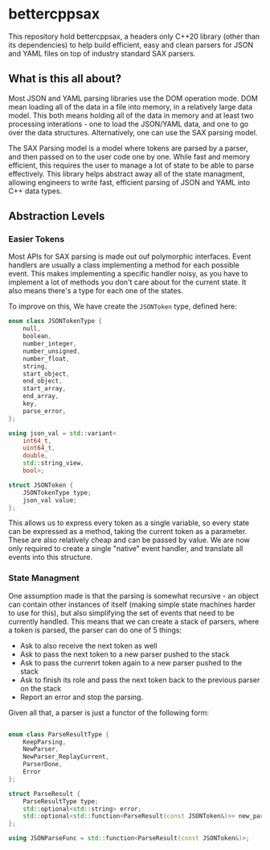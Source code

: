 # bettercppsax

This repository hold bettercppsax, a headers only C++20 library (other than its dependencies) to help build
efficient, easy and clean parsers for JSON and YAML files on top of industry standard SAX parsers. 

## What is this all about? 

Most JSON and YAML parsing libraries use the DOM operation mode. DOM mean loading all of the data in a file
into memory, in a relatively large data model. This both means holding all of the data in memory and at least 
two processing interations - one to load the JSON/YAML data, and one to go over the data structures. 
Alternatively, one can use the SAX parsing model.

The SAX Parsing model is a model where tokens are parsed by a parser, and then passed on to the user code
one by one. While fast and memory efficient, this requires the user to manage a lot of state to be able to
parse effectively. This library helps abstract away all of the state managment, allowing engineers to write
fast, efficient parsing of JSON and YAML into C++ data types. 

## Abstraction Levels

### Easier Tokens

Most APIs for SAX parsing is made out ouf polymorphic interfaces. Event handlers are usually a class 
implementing a method for each possible event. This makes implementing a specific handler noisy, as you
have to implement a lot of methods you don't care about for the current state. It also means there's a type 
for each one of the states. 

To improve on this, We have create the `JSONToken` type, defined here: 

```c++
enum class JSONTokenType {
    null,
    boolean,
    number_integer,
    number_unsigned,
    number_float,
    string,
    start_object,
    end_object,
    start_array,
    end_array,
    key,
    parse_error,
};

using json_val = std::variant<
    int64_t,
    uint64_t,
    double,
    std::string_view,
    bool>;

struct JSONToken {
    JSONTokenType type;
    json_val value;
};
```

This allows us to express every token as a single variable, so every state can be expressed as a method, taking
the current token as a parameter.  These are also relatively cheap and can be passed by value. We are now only required to create a single "native" event handler, and translate all events into this structure. 

### State Managment 

One assumption made is that the parsing is somewhat recursive - an object can contain other instances of itself (making simple state machines harder to use for this), but also simplifying the set of events that need to be currently handled. This means that we can create a stack of parsers, where  a token is parsed, the parser can do one of 5 things: 

* Ask to also receive the next token as well
* Ask to pass the next token to a new parser pushed to the stack
* Ask to pass the currenrt token again to a new parser pushed to the stack
* Ask to finish its role and pass the next token back to the previous parser on the stack
* Report an error and stop the parsing.

Given all that, a parser is just a functor of the following form: 

```c++

enum class ParseResultType {
    KeepParsing,
    NewParser,
    NewParser_ReplayCurrent,
    ParserDone,
    Error
};

struct ParseResult {
    ParseResultType type;
    std::optional<std::string> error;
    std::optional<std::function<ParseResult(const JSONToken&)>> new_parser;
};

using JSONParseFunc = std::function<ParseResult(const JSONToken&)>;
```
